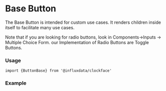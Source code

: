 # Base Button

The Base Button is intended for custom use cases. It renders children inside itself to facilitate many use cases.

Note that if you are looking for radio buttons, look in Components->Inputs -> Multiple Choice Form.
our Implementation of Radio Buttons are Toggle Buttons.

### Usage

```tsx
import {ButtonBase} from '@influxdata/clockface'
```

### Example
<!-- STORY -->

<!-- STORY HIDE START -->

<!-- STORY HIDE END -->

<!-- PROPS -->
